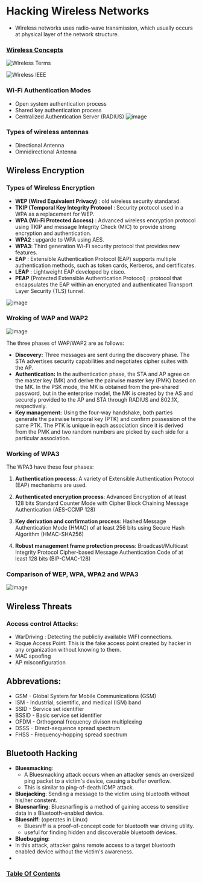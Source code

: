 # Hacking Wireless Networks

- Wireless networks uses radio-wave transmission, which usually occurs at physical layer of the network structure.

### <u>Wireless Concepts</u>
![Wireless Terms](/images/wireless_terms.png)

![Wireless IEEE](/images/wireless_ieee.png)

### Wi-Fi Authentication Modes
- Open system authentication process
- Shared key authentication process
- Centralized Authentication Server (RADIUS)
  ![image](https://github.com/user-attachments/assets/1a834362-ad5c-4d03-a0ce-01734ddc7ff3)

### Types of wireless antennas
- Directional Antenna
- Omnidirectional Antenna

## Wireless Encryption

### Types of Wireless Encryption
- **WEP (Wired Equivalent Privacy)** : old wireless security standarad.
- **TKIP (Temporal Key Integrity Protocol** : Security protocol used in a WPA as a replacement for WEP.
- **WPA (Wi-Fi Protected Access)** : Advanced wireless encryption protocol using TKIP and message Integrity Check (MIC) to provide strong encryption and authentication.
- **WPA2** : upgarde to WPA using AES.
- **WPA3**: Third generation Wi-Fi security protocol that provides new features.
- **EAP** : Extensible Authentication Protocol (EAP) supports multiple authentication methods, such as token cards, Kerberos, and certificates.
- **LEAP** : Lightweight EAP developed by cisco.
- **PEAP** (Protected Extensible Authentication Protocol) : protocol that encapsulates the EAP within an encrypted and authenticated Transport Layer Security (TLS) tunnel.

![image](https://github.com/user-attachments/assets/096506d9-f323-478a-9351-a16cc954496f)


### Wroking of WAP and WAP2 
![image](https://github.com/user-attachments/assets/086a3f73-234b-4bca-9e74-52c098ca277f)

The three phases of WAP/WAP2 are as follows:
- **Discovery:** Three messages are sent during the discovery phase. The STA advertises security capabilities and negotiates cipher suites with the AP.
- **Authentication:** In the authentication phase, the STA and AP agree on the master key (MK) and derive the pairwise master key (PMK) based on the MK. In the PSK mode, the MK is obtained from the pre-shared password, but in the enterprise model, the MK is created by the AS and securely provided to the AP and STA through RADIUS and 802.1X, respectively.
- **Key management:** Using the four-way handshake, both parties generate the pairwise temporal key (PTK) and confirm possession of the same PTK. The PTK is unique in each association since it is derived from the PMK and two random numbers are picked by each side for a particular association.

### Working of WPA3
The WPA3 have these four phases:
1. **Authentication process**: A variety of Extensible Authentication Protocol (EAP) mechanisms are used.

2. **Authenticated encryption process**: Advanced Encryption of at least 128 bits Standard Counter Mode with Cipher Block Chaining Message Authentication (AES-CCMP 128)

3. **Key derivation and confirmation process**: Hashed Message Authentication Mode (HMAC) of at least 256 bits using Secure Hash Algorithm (HMAC-SHA256)

4. **Robust management frame protection process**: Broadcast/Multicast Integrity Protocol Cipher-based Message Authentication Code of at least 128 bits (BIP-CMAC-128)

### Comparison of WEP, WPA, WPA2 and WPA3
![image](https://github.com/user-attachments/assets/7be33f66-7cd6-4729-8abf-d3103ba15810)

## Wireless Threats
### Access control Attacks:
- WarDriving : Detecting the publicliy available WIFI connections.
- Roque Access Point: This is the fake access point created by hacker in any organization without knowing to them.
- MAC spoofing
- AP misconfiguration


### 

## Abbrevations:
- GSM - Global System for Mobile Communications (GSM)
- ISM - Industrial, scientific, and medical (ISM) band
- SSID - Service set identifier
- BSSID - Basic service set identifier
- OFDM - Orthogonal frequency divison multiplexing
- DSSS - Direct-sequence spread spectrum
- FHSS - Frequency-hopping spread spectrum


## Bluetooth Hacking

- **Bluesmacking**:
  -  A Bluesmacking attack occurs when an attacker sends an oversized ping packet to a victim's device, causing a buffer overflow.
  -  This is similar to ping-of-death ICMP attack.
- **Bluejacking**: Sending a message to the victim using bluetooth without his/her constent.
- **Bluesnarfing**: Bluesnarfing is a method of gaining access to sensitive data in a Bluetooth-enabled device.
- **Bluesniff**: (operates in Linux)
  - Bluesniff is a proof-of-concept code for bluetooth war driving utility.
  - useful for finding hidden and discoverable bluetooth devices.
-  **Bluebugging**:
  - In this attack, attacker gains remote access to a target bluetooth enabled device without the victim's awareness.
- 

### [Table Of Contents](https://karsyboy.github.io/CEHv10_Ultimate_Study_Guide/)
